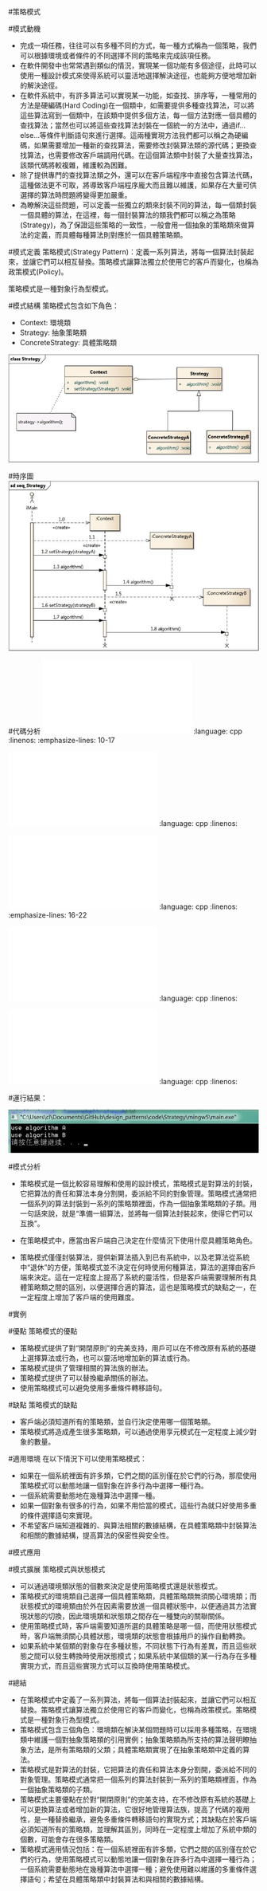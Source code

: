 #策略模式


#模式動機
- 完成一項任務，往往可以有多種不同的方式，每一種方式稱為一個策略，我們可以根據環境或者條件的不同選擇不同的策略來完成該項任務。
- 在軟件開發中也常常遇到類似的情況，實現某一個功能有多個途徑，此時可以使用一種設計模式來使得系統可以靈活地選擇解決途徑，也能夠方便地增加新的解決途徑。
- 在軟件系統中，有許多算法可以實現某一功能，如查找、排序等，一種常用的方法是硬編碼(Hard Coding)在一個類中，如需要提供多種查找算法，可以將這些算法寫到一個類中，在該類中提供多個方法，每一個方法對應一個具體的查找算法；當然也可以將這些查找算法封裝在一個統一的方法中，通過if…else…等條件判斷語句來進行選擇。這兩種實現方法我們都可以稱之為硬編碼，如果需要增加一種新的查找算法，需要修改封裝算法類的源代碼；更換查找算法，也需要修改客戶端調用代碼。在這個算法類中封裝了大量查找算法，該類代碼將較複雜，維護較為困難。
- 除了提供專門的查找算法類之外，還可以在客戶端程序中直接包含算法代碼，這種做法更不可取，將導致客戶端程序龐大而且難以維護，如果存在大量可供選擇的算法時問題將變得更加嚴重。
- 為瞭解決這些問題，可以定義一些獨立的類來封裝不同的算法，每一個類封裝一個具體的算法，在這裡，每一個封裝算法的類我們都可以稱之為策略(Strategy)，為了保證這些策略的一致性，一般會用一個抽象的策略類來做算法的定義，而具體每種算法則對應於一個具體策略類。


#模式定義
策略模式(Strategy Pattern)：定義一系列算法，將每一個算法封裝起來，並讓它們可以相互替換。策略模式讓算法獨立於使用它的客戶而變化，也稱為政策模式(Policy)。

策略模式是一種對象行為型模式。


#模式結構
策略模式包含如下角色：

- Context: 環境類
- Strategy: 抽象策略類
- ConcreteStrategy: 具體策略類


![](../_static/Strategy.jpg)


#時序圖
![](../_static/seq_Strategy.jpg)

#代碼分析
![](../code/Strategy/main.cpp)
   :language: cpp
   :linenos:
   :emphasize-lines: 10-17

![](../code/Strategy/Context.h)
   :language: cpp
   :linenos:

![](../code/Strategy/Context.cpp)
   :language: cpp
   :linenos:
   :emphasize-lines: 16-22

![](../code/Strategy/ConcreteStrategyA.h)
   :language: cpp
   :linenos:

![](../code/Strategy/ConcreteStrategyA.cpp)
   :language: cpp
   :linenos:

#運行結果：

![](../_static/Strategy_run.jpg)


#模式分析
- 策略模式是一個比較容易理解和使用的設計模式，策略模式是對算法的封裝，它把算法的責任和算法本身分割開，委派給不同的對象管理。策略模式通常把一個系列的算法封裝到一系列的策略類裡面，作為一個抽象策略類的子類。用一句話來說，就是“準備一組算法，並將每一個算法封裝起來，使得它們可以互換”。

- 在策略模式中，應當由客戶端自己決定在什麼情況下使用什麼具體策略角色。

- 策略模式僅僅封裝算法，提供新算法插入到已有系統中，以及老算法從系統中“退休”的方便，策略模式並不決定在何時使用何種算法，算法的選擇由客戶端來決定。這在一定程度上提高了系統的靈活性，但是客戶端需要理解所有具體策略類之間的區別，以便選擇合適的算法，這也是策略模式的缺點之一，在一定程度上增加了客戶端的使用難度。

#實例

#優點
策略模式的優點

- 策略模式提供了對“開閉原則”的完美支持，用戶可以在不修改原有系統的基礎上選擇算法或行為，也可以靈活地增加新的算法或行為。
- 策略模式提供了管理相關的算法族的辦法。
- 策略模式提供了可以替換繼承關係的辦法。
- 使用策略模式可以避免使用多重條件轉移語句。


#缺點
策略模式的缺點

- 客戶端必須知道所有的策略類，並自行決定使用哪一個策略類。
- 策略模式將造成產生很多策略類，可以通過使用享元模式在一定程度上減少對象的數量。


#適用環境
在以下情況下可以使用策略模式：

- 如果在一個系統裡面有許多類，它們之間的區別僅在於它們的行為，那麼使用策略模式可以動態地讓一個對象在許多行為中選擇一種行為。
- 一個系統需要動態地在幾種算法中選擇一種。
- 如果一個對象有很多的行為，如果不用恰當的模式，這些行為就只好使用多重的條件選擇語句來實現。
- 不希望客戶端知道複雜的、與算法相關的數據結構，在具體策略類中封裝算法和相關的數據結構，提高算法的保密性與安全性。


#模式應用

#模式擴展
策略模式與狀態模式

- 可以通過環境類狀態的個數來決定是使用策略模式還是狀態模式。
- 策略模式的環境類自己選擇一個具體策略類，具體策略類無須關心環境類；而狀態模式的環境類由於外在因素需要放進一個具體狀態中，以便通過其方法實現狀態的切換，因此環境類和狀態類之間存在一種雙向的關聯關係。
- 使用策略模式時，客戶端需要知道所選的具體策略是哪一個，而使用狀態模式時，客戶端無須關心具體狀態，環境類的狀態會根據用戶的操作自動轉換。
- 如果系統中某個類的對象存在多種狀態，不同狀態下行為有差異，而且這些狀態之間可以發生轉換時使用狀態模式；如果系統中某個類的某一行為存在多種實現方式，而且這些實現方式可以互換時使用策略模式。


#總結
- 在策略模式中定義了一系列算法，將每一個算法封裝起來，並讓它們可以相互替換。策略模式讓算法獨立於使用它的客戶而變化，也稱為政策模式。策略模式是一種對象行為型模式。
- 策略模式包含三個角色：環境類在解決某個問題時可以採用多種策略，在環境類中維護一個對抽象策略類的引用實例；抽象策略類為所支持的算法聲明瞭抽象方法，是所有策略類的父類；具體策略類實現了在抽象策略類中定義的算法。
- 策略模式是對算法的封裝，它把算法的責任和算法本身分割開，委派給不同的對象管理。策略模式通常把一個系列的算法封裝到一系列的策略類裡面，作為一個抽象策略類的子類。
- 策略模式主要優點在於對“開閉原則”的完美支持，在不修改原有系統的基礎上可以更換算法或者增加新的算法，它很好地管理算法族，提高了代碼的複用性，是一種替換繼承，避免多重條件轉移語句的實現方式；其缺點在於客戶端必須知道所有的策略類，並理解其區別，同時在一定程度上增加了系統中類的個數，可能會存在很多策略類。
- 策略模式適用情況包括：在一個系統裡面有許多類，它們之間的區別僅在於它們的行為，使用策略模式可以動態地讓一個對象在許多行為中選擇一種行為；一個系統需要動態地在幾種算法中選擇一種；避免使用難以維護的多重條件選擇語句；希望在具體策略類中封裝算法和與相關的數據結構。

